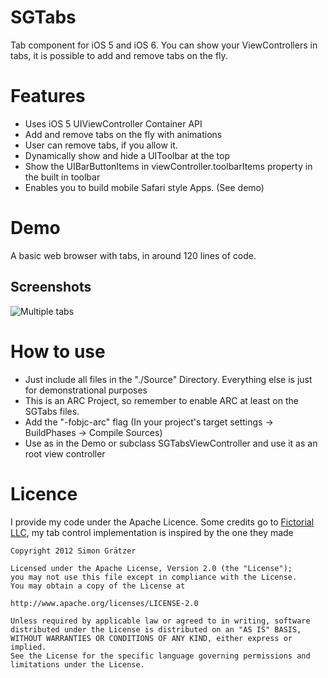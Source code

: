 # SGTabs

Tab component for iOS 5 and iOS 6. You can show your ViewControllers in tabs, it is possible to add and remove tabs on the fly.

# Features
- Uses iOS 5 UIViewController Container API
- Add and remove tabs on the fly with animations
- User can remove tabs, if you allow it.
- Dynamically show and hide a UIToolbar at the top
- Show the UIBarButtonItems in viewController.toolbarItems property in the built in toolbar
- Enables you to build mobile Safari style Apps. (See demo)

# Demo
A basic web browser with tabs, in around 120 lines of code.

## Screenshots

![Multiple tabs](https://github.com/graetzer/SGTabs/raw/master/screen.png "A basic browser with visible toolbar")

# How to use
- Just include all files in the "./Source" Directory. Everything else is just for demonstrational purposes
- This is an ARC Project, so remember to enable ARC at least on the SGTabs files. 
- Add the "-fobjc-arc" flag (In your project's target settings -> BuildPhases -> Compile Sources)
- Use as in the Demo or subclass SGTabsViewController and use it as an root view controller


# Licence
I provide my code under the Apache Licence.
Some credits go to [Fictorial LLC](https://github.com/fictorial/BHTabBar "BHTabBar Github"), my tab control implementation is inspired by the one they made


    Copyright 2012 Simon Grätzer
   
    Licensed under the Apache License, Version 2.0 (the "License");
    you may not use this file except in compliance with the License.
    You may obtain a copy of the License at
    
    http://www.apache.org/licenses/LICENSE-2.0
   
    Unless required by applicable law or agreed to in writing, software
    distributed under the License is distributed on an "AS IS" BASIS,
    WITHOUT WARRANTIES OR CONDITIONS OF ANY KIND, either express or implied.
    See the License for the specific language governing permissions and
    limitations under the License.